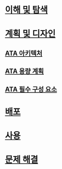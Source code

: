 # [이해 및 탐색](/advanced-threat-analytics/understand-explore/what-is-ata)
# [계획 및 디자인](ata-architecture.md)
## [ATA 아키텍처](ata-architecture.md)
## [ATA 용량 계획](ata-capacity-planning.md)
## [ATA 필수 구성 요소](ata-prerequisites.md)
# [배포](/advanced-threat-analytics/deploy-use/preinstall-ata)
# [사용](/advanced-threat-analytics/deploy-use/operate-ata)
# [문제 해결](/advanced-threat-analytics/troubleshoot/troubleshooting-ata-known-errors)


<!--HONumber=Oct16_HO5-->


